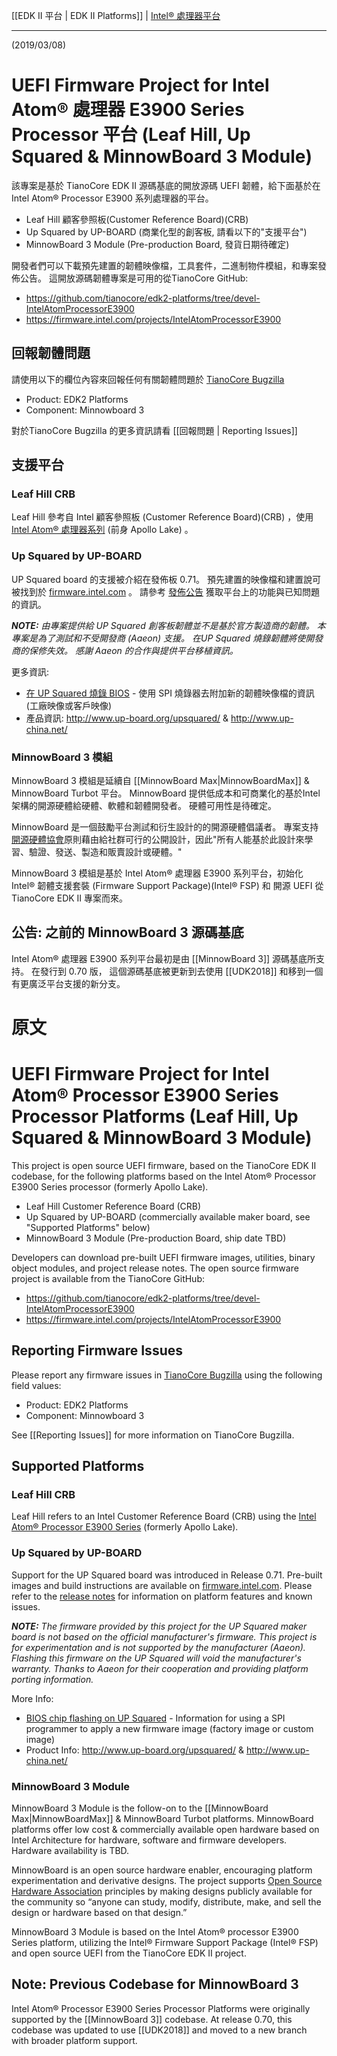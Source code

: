 [[EDK II 平台 | EDK II Platforms]] | [Intel® 處理器平台](https://github.com/Wayne777Chiu/Chinese_Practice_about_TianoCore/wiki/EDK-II-Platforms#intel-processor-platforms)

***

(2019/03/08)

# UEFI Firmware Project for Intel Atom® 處理器 E3900 Series Processor 平台 (Leaf Hill, Up Squared & MinnowBoard 3 Module)

該專案是基於 TianoCore EDK II 源碼基底的開放源碼 UEFI 韌體，給下面基於在 Intel  Atom® Processor E3900 系列處理器的平台。

* Leaf Hill 顧客參照板(Customer Reference Board)(CRB)
* Up Squared by UP-BOARD (商業化型的創客板, 請看以下的"支援平台") 
* MinnowBoard 3 Module (Pre-production Board, 發貨日期待確定)

開發者們可以下載預先建置的韌體映像檔，工具套件，二進制物件模組，和專案發佈公告。 這開放源碼韌體專案是可用的從TianoCore GitHub:

*  https://github.com/tianocore/edk2-platforms/tree/devel-IntelAtomProcessorE3900
*  https://firmware.intel.com/projects/IntelAtomProcessorE3900

## 回報韌體問題

請使用以下的欄位內容來回報任何有關韌體問題於 [TianoCore Bugzilla](https://bugzilla.tianocore.org/)

* Product: EDK2 Platforms
* Component: Minnowboard 3

對於TianoCore Bugzilla 的更多資訊請看 [[回報問題 | Reporting Issues]]

## 支援平台

### Leaf Hill CRB

Leaf Hill 參考自 Intel 顧客參照板 (Customer Reference Board)(CRB) ，使用 [Intel Atom® 處理器系列](https://www.intel.com/content/www/us/en/embedded/products/apollo-lake/overview.html) (前身 Apollo Lake) 。

### Up Squared by UP-BOARD

UP Squared board 的支援被介紹在發佈板 0.71。 預先建置的映像檔和建置說可被找到於 [firmware.intel.com](https://firmware.intel.com/projects/IntelAtomProcessorE3900) 。
請參考 [發佈公告](https://firmware.intel.com/projects/IntelAtomProcessorE3900) 獲取平台上的功能與已知問題的資訊。

_**NOTE:** 由專案提供給 UP Squared 創客板韌體並不是基於官方製造商的韌體。 本專案是為了測試和不受開發商 (Aaeon) 支援。 在UP Squared 燒錄韌體將使開發商的保修失效。 感謝 Aaeon 的合作與提供平台移植資訊。_

更多資訊:

* [在 UP Squared 燒錄 BIOS](https://wiki.up-community.org/BIOS_chip_flashing_on_UP_Squared) - 使用 SPI 燒錄器去附加新的韌體映像檔的資訊 (工廠映像或客戶映像)
* 產品資訊: http://www.up-board.org/upsquared/ & http://www.up-china.net/

### MinnowBoard 3 模組

MinnowBoard 3 模組是延續自 [[MinnowBoard Max|MinnowBoardMax]] & MinnowBoard Turbot 平台。 MinnowBoard 提供低成本和可商業化的基於Intel 架構的開源硬體給硬體、軟體和韌體開發者。 硬體可用性是待確定。 

MinnowBoard 是一個鼓勵平台測試和衍生設計的的開源硬體倡議者。 專案支持 [開源硬體協會](http://www.oshwa.org/)原則藉由給社群可行的公開設計，因此"所有人能基於此設計來學習、驗證、發送、製造和販賣設計或硬體。"

MinnowBoard 3 模組是基於  Intel Atom® 處理器 E3900 系列平台，初始化  Intel® 韌體支援套裝 (Firmware Support Package)(Intel® FSP) 和 開源 UEFI 從 TianoCore EDK II 專案而來。 

## 公告: 之前的 MinnowBoard 3 源碼基底

Intel Atom® 處理器 E3900 系列平台最初是由 [[MinnowBoard 3]] 源碼基底所支持。 在發行到 0.70 版， 這個源碼基底被更新到去使用 [[UDK2018]] 和移到一個有更廣泛平台支援的新分支。 

# 原文

# UEFI Firmware Project for Intel Atom® Processor E3900 Series Processor Platforms (Leaf Hill, Up Squared & MinnowBoard 3 Module)

This project is open source UEFI firmware, based on the TianoCore EDK II codebase, for the following platforms based on the Intel Atom® Processor E3900 Series processor (formerly Apollo Lake).

* Leaf Hill Customer Reference Board (CRB)
* Up Squared by UP-BOARD (commercially available maker board, see "Supported Platforms" below) 
* MinnowBoard 3 Module (Pre-production Board, ship date TBD)

Developers can download pre-built UEFI firmware images, utilities, binary object modules, and project release notes. The open source firmware project is available from the TianoCore GitHub:

*  https://github.com/tianocore/edk2-platforms/tree/devel-IntelAtomProcessorE3900
*  https://firmware.intel.com/projects/IntelAtomProcessorE3900

## Reporting Firmware Issues

Please report any firmware issues in [TianoCore Bugzilla](https://bugzilla.tianocore.org/) using the following field values:

* Product: EDK2 Platforms
* Component: Minnowboard 3

See [[Reporting Issues]] for more information on TianoCore Bugzilla. 

## Supported Platforms

### Leaf Hill CRB

Leaf Hill refers to an Intel Customer Reference Board (CRB) using the [Intel Atom® Processor E3900 Series](https://www.intel.com/content/www/us/en/embedded/products/apollo-lake/overview.html) (formerly Apollo Lake). 

### Up Squared by UP-BOARD

Support for the UP Squared board was introduced in Release 0.71. Pre-built images and build instructions are available on [firmware.intel.com](https://firmware.intel.com/projects/IntelAtomProcessorE3900). Please refer to the [release notes](https://firmware.intel.com/projects/IntelAtomProcessorE3900) for information on platform features and known issues.

_**NOTE:** The firmware provided by this project for the UP Squared maker board is not based on the official manufacturer's firmware. This project is for experimentation and is not supported by the manufacturer (Aaeon). Flashing this firmware on the UP Squared will void the manufacturer's warranty. Thanks to Aaeon for their cooperation and providing platform porting information._

More Info:
* [BIOS chip flashing on UP Squared](https://wiki.up-community.org/BIOS_chip_flashing_on_UP_Squared) - Information for using a SPI programmer to apply a new firmware image (factory image or custom image)
* Product Info: http://www.up-board.org/upsquared/ & http://www.up-china.net/

### MinnowBoard 3 Module

MinnowBoard 3 Module is the follow-on to the [[MinnowBoard Max|MinnowBoardMax]] & MinnowBoard Turbot platforms. MinnowBoard platforms offer low cost & commercially available open hardware based on Intel Architecture for hardware, software and firmware developers. Hardware availability is TBD.

MinnowBoard is an open source hardware enabler, encouraging platform experimentation and derivative designs. The project supports [Open Source Hardware Association](http://www.oshwa.org/) principles by making designs publicly available for the community so “anyone can study, modify, distribute, make, and sell the design or hardware based on that design.”

MinnowBoard 3 Module is based on the Intel Atom® processor E3900 Series platform, utilizing the Intel® Firmware Support Package (Intel® FSP) and open source UEFI from the TianoCore EDK II project. 

## Note: Previous Codebase for MinnowBoard 3

Intel Atom® Processor E3900 Series Processor Platforms were originally supported by the [[MinnowBoard 3]] codebase. At release 0.70, this codebase was updated to use [[UDK2018]] and moved to a new branch with broader platform support.